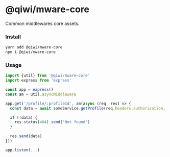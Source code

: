 # @qiwi/mware-core
Common middlewares core assets.

### Install
```bash
yarn add @qiwi/mware-core
npm i @qiwi/mware-core
```

### Usage

```javascript
import {util} from '@qiwi/mware-core'
import express from 'express'

const app = express()
const am = util.asyncMiddleware

app.get('/profile/:profileId', am(async (req, res) => {
  const data = await someService.getProfile(req.headers.authorization, req.params.profileId)

  if (!data) {
    res.status(404).send('Not found')
  }

  res.send(data)
}))

app.listen(...)
```